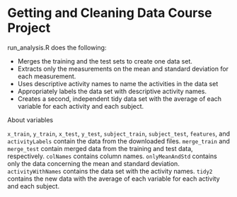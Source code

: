 # Getting and Cleaning Data Course Project

run_analysis.R does the following:

* Merges the training and the test sets to create one data set.
* Extracts only the measurements on the mean and standard deviation for each measurement.
* Uses descriptive activity names to name the activities in the data set
* Appropriately labels the data set with descriptive activity names.
* Creates a second, independent tidy data set with the average of each variable for each activity and each subject.

About variables

`x_train`, `y_train`, `x_test`, `y_test`, `subject_train`, `subject_test`, `features`, and `activityLabels` contain the data from the downloaded files.
`merge_train` and  `merge_test` contain merged data from the training and test data, respectively.
`colNames` contains column names.
`onlyMeanAndStd` contains only the data concerning the mean and standard deviation.
`activityWithNames` contains the data set with the activity names.
`tidy2` contains the new data with the average of each variable for each activity and each subject.
